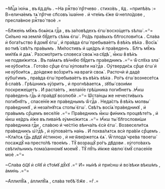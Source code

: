 ~Мцⷭ҇а і҆ю́нѧ , въ к҃д дн҃ь . ~На ржⷭ҇тво̀ прⷣтчево . стихо́въ , к҃д . =припѣ́въ := В=елича́емъ тѧ̀ прⷣтче сп҃совъ і҆ѡа́нне . и҆ чте́мъ є҆́же ѿ непло́дове , пресла́вное ржⷭ҇тво̀ твоѐ .=

~Бл҃же́нъ мꙋ́жь боѧ́исѧ гдⷭ҇а , въ за́повѣдехъ є҆гѡ̀ восхо́щетъ ѕѣлѡ̀ .=꙳= Си́льно на землѝ бꙋ́детъ сѣ́мѧ є҆гѡ̀ . Ро́дъ пра́выхъ бл҃гослови́тсѧ . Сла́ва и҆ бога́тьство в̾ домꙋ̀ є҆гѡ̀ , и҆ пра́вда є҆гѡ̀ пребыва́етъ в̾ вѣ́къ вѣ́ка . Восїѧ̀ во тмѣ̀ свѣ́тъ пра́вымъ . Ми́лостивъ и҆ ще́дръ и҆ пра́веденъ . Бл҃гъ мꙋ́жь ми́лꙋѧ и҆ даѧ̀ . Разсмо́тритъ словеса̀ своѧ̀ на сꙋдѣ̀ , ꙗ҆́кѡ в̾ вѣ́къ не подви́житсѧ . Въ па́мѧть вѣ́чнꙋю бꙋ́детъ пра́ведникъ .=꙳= ѿ́ слꙋха ѕла̀ не ᲂу҆бои́тсѧ . Гото́во срⷣце є҆гѡ̀ ᲂу҆пова́ти на́ гдⷭ҇а . Оу҆тверди́сѧ срⷣце є҆гѡ̀ и҆ не ᲂу҆бои́тсѧ , до́ндеже воз̾зри́тъ на врагѝ своѧ̀ . Расточѝ и҆ дадѐ ᲂу҆бѡ́гимъ , пра́вда є҆гѡ̀ пребыва́етъ въ вѣ́къ вѣ́ка . Ро́гъ є҆гѡ̀ вознесе́тсѧ в̾ сла́вѣ . Грѣ́шникъ ᲂу҆́зритъ , и҆ прогнѣ́ваетсѧ , зꙋбы̀ свои́ми поскреже́щетъ . И҆ раста́етъ , жела́нїе грѣ́шника поги́бнетъ .Ꙗ҆́кѡ пра́веденъ гдⷭ҇ь и҆ пра́вдꙋ возлюбѝ .=꙳= Ѡ҆ста́нцы же нечести́выхъ поги́бнꙋтъ , спасе́нїе же пра́веднымъ ѿ́ гдⷭ҇а . Неда́стъ в̾ вѣ́къ молвы̀ пра́ведникꙋ , и҆ неза́пнꙋтсѧ стопы̀ є҆гѡ̀ . Свѣ́тъ восїѧ̀ пра́ведникꙋ , и҆ пра́вымъ срⷣцемъ весе́лїе .=꙳= Пра́ведникъ ꙗ҆́кѡ фи́никъ процвѣте́тъ , и҆ ꙗ҆́кѡ ке́дръ и҆́же въ лива́нѣ ᲂу҆мно́житсѧ .=꙳= Ꙗ҆́кѡ ты̀ бл҃гослови́ши пра́ведника гдⷭ҇и , сла́вою и҆ че́стїю вѣнча́лъ є҆сѝ є҆гѡ̀ . Возвесели́тсѧ пра́ведникъ ѡ҆́ гдⷭ҇ѣ , и҆ ᲂу҆пова́етъ на́нь . И҆ похва́лѧтсѧ всѝ пра́вїи срⷣцемъ . ~Клѧ́тсѧ гдⷭ҇ь дв҃дꙋ и҆́стиною , и҆ не ѿве́ржетсѧ є҆ѧ̀ . Ѿ плода̀ чре́ва твоегѡ̀ посаждꙋ̀ на престо́лѣ твое́мъ . Тꙋ̀ возращꙋ̀ ро́гъ дв҃дови . ᲂу҆гото́вахъ свѣти́льникъ пома́занномꙋ моемꙋ̀ . Тꙋ̀ пꙋ́ть и҆́мже ꙗ҆влю̀ є҆мꙋ̀ спасе́нїе моѐ .=꙳=

~Сла́ва ѻ҆ц҃ꙋ и҆ сн҃ꙋ и҆ ст҃о́мꙋ дꙋ́хꙋ .=꙳ И҆= ны́нѣ и҆ при́снѡ и҆ во́ вѣки вѣкѡ́мъ , а҆ми́нь .=꙳=

~А҆ллилꙋ́їѧ , а҆ллилꙋ́їѧ , сла́ва тебѣ̀ бж҃е . =гⷤ .=


